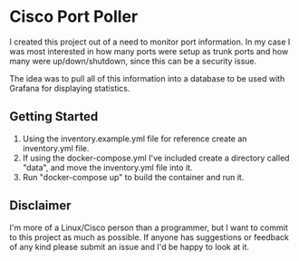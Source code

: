 # Cisco Port Poller #

I created this project out of a need to monitor port information. In my case I was most interested in how many ports were setup as trunk ports and how many were up/down/shutdown, since this can be a security issue. 

The idea was to pull all of this information into a database to be used with Grafana for displaying statistics. 

## Getting Started ##
1. Using the inventory.example.yml file for reference create an inventory.yml file.
2. If using the docker-compose.yml I've included create a directory called "data", and move the inventory.yml file into it.
3. Run "docker-compose up" to build the container and run it. 

## Disclaimer ##
I'm more of a Linux/Cisco person than a programmer, but I want to commit to this project as much as possible. If anyone has suggestions or feedback of any kind please submit an issue and I'd be happy to look at it.